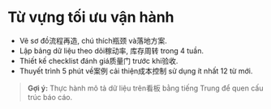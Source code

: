 # Từ vựng tối ưu vận hành

- Vẽ sơ đồ流程再造, chú thích瓶颈 và落地方案.
- Lập bảng dữ liệu theo dõi稼动率, 库存周转 trong 4 tuần.
- Thiết kế checklist đánh giá质量门 trước khi验收.
- Thuyết trình 5 phút về案例 cải thiện成本控制 sử dụng ít nhất 12 từ mới.

> **Gợi ý:** Thực hành mô tả dữ liệu trên看板 bằng tiếng Trung để quen cấu trúc báo cáo.
